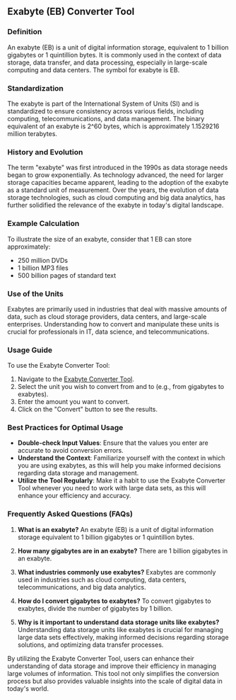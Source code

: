 ## Exabyte (EB) Converter Tool

### Definition
An exabyte (EB) is a unit of digital information storage, equivalent to 1 billion gigabytes or 1 quintillion bytes. It is commonly used in the context of data storage, data transfer, and data processing, especially in large-scale computing and data centers. The symbol for exabyte is EB.

### Standardization
The exabyte is part of the International System of Units (SI) and is standardized to ensure consistency across various fields, including computing, telecommunications, and data management. The binary equivalent of an exabyte is 2^60 bytes, which is approximately 1.1529216 million terabytes.

### History and Evolution
The term "exabyte" was first introduced in the 1990s as data storage needs began to grow exponentially. As technology advanced, the need for larger storage capacities became apparent, leading to the adoption of the exabyte as a standard unit of measurement. Over the years, the evolution of data storage technologies, such as cloud computing and big data analytics, has further solidified the relevance of the exabyte in today's digital landscape.

### Example Calculation
To illustrate the size of an exabyte, consider that 1 EB can store approximately:
- 250 million DVDs
- 1 billion MP3 files
- 500 billion pages of standard text

### Use of the Units
Exabytes are primarily used in industries that deal with massive amounts of data, such as cloud storage providers, data centers, and large-scale enterprises. Understanding how to convert and manipulate these units is crucial for professionals in IT, data science, and telecommunications.

### Usage Guide
To use the Exabyte Converter Tool:
1. Navigate to the [Exabyte Converter Tool](https://www.inayam.co/unit-converter/data_storage_binary).
2. Select the unit you wish to convert from and to (e.g., from gigabytes to exabytes).
3. Enter the amount you want to convert.
4. Click on the "Convert" button to see the results.

### Best Practices for Optimal Usage
- **Double-check Input Values**: Ensure that the values you enter are accurate to avoid conversion errors.
- **Understand the Context**: Familiarize yourself with the context in which you are using exabytes, as this will help you make informed decisions regarding data storage and management.
- **Utilize the Tool Regularly**: Make it a habit to use the Exabyte Converter Tool whenever you need to work with large data sets, as this will enhance your efficiency and accuracy.

### Frequently Asked Questions (FAQs)

1. **What is an exabyte?**
   An exabyte (EB) is a unit of digital information storage equivalent to 1 billion gigabytes or 1 quintillion bytes.

2. **How many gigabytes are in an exabyte?**
   There are 1 billion gigabytes in an exabyte.

3. **What industries commonly use exabytes?**
   Exabytes are commonly used in industries such as cloud computing, data centers, telecommunications, and big data analytics.

4. **How do I convert gigabytes to exabytes?**
   To convert gigabytes to exabytes, divide the number of gigabytes by 1 billion.

5. **Why is it important to understand data storage units like exabytes?**
   Understanding data storage units like exabytes is crucial for managing large data sets effectively, making informed decisions regarding storage solutions, and optimizing data transfer processes.

By utilizing the Exabyte Converter Tool, users can enhance their understanding of data storage and improve their efficiency in managing large volumes of information. This tool not only simplifies the conversion process but also provides valuable insights into the scale of digital data in today's world.